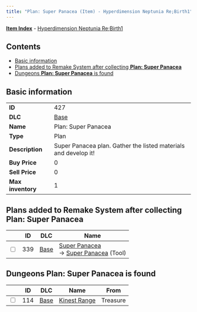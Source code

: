 ```yaml
---
title: "Plan: Super Panacea (Item) - Hyperdimension Neptunia Re;Birth1"
---
```


[**Item Index**](/neptunia/rb1/item/index.html) - [Hyperdimension Neptunia Re;Birth1](/neptunia/rb1)

## Contents

- [Basic information](#basic-information)
- [Plans added to Remake System after collecting **Plan: Super Panacea**](#plans-added-to-remake-system-after-collecting-plan-super-panacea)
- [Dungeons **Plan: Super Panacea** is found](#dungeons-plan-super-panacea-is-found)

## Basic information

|   |   |
| -- | -- |
| **ID** | 427 |
| **DLC** | [Base](/neptunia/rb1/dlc/1-base.html) |
| **Name** | Plan: Super Panacea |
| **Type** | Plan |
| **Description** | Super Panacea plan. Gather the listed materials and develop it! |
| **Buy Price** | 0 |
| **Sell Price** | 0 |
| **Max inventory** | 1 |

## Plans added to Remake System after collecting **Plan: Super Panacea**

|    | ID | DLC | Name |
| -- | -- | --- | ---- |
| <input type="checkbox" id="rb1-remake-1-339" class="trackbox" /> | 339 | [Base](/neptunia/rb1/dlc/1-base.html) | [Super Panacea](/neptunia/rb1/remake/1-339-super-panacea.html)<br />→ [Super Panacea](/neptunia/rb1/item/1-32-super-panacea.html) (Tool) |

## Dungeons **Plan: Super Panacea** is found

|    | ID | DLC | Name | From |
| -- | -- | --- | ---- | ---- |
| <input type="checkbox" id="rb1-dungeon-1-114" class="trackbox" /> | 114 | [Base](/neptunia/rb1/dlc/1-base.html) | [Kinest Range](/neptunia/rb1/dungeon/1-114-kinest-range.html) | Treasure |